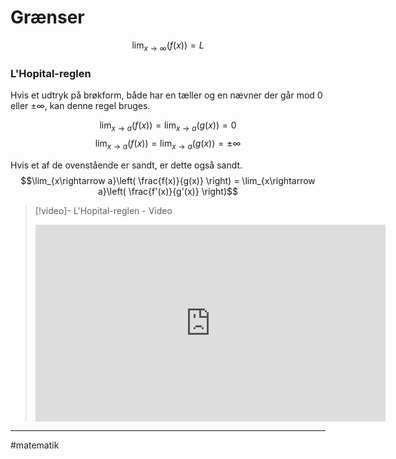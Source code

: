 # Grænser

$$\lim_{x\rightarrow \infty}\left(f(x)\right) = L$$

### L'Hopital-reglen
Hvis et udtryk på brøkform, både har en tæller og en nævner der går mod $0$ eller $\pm\infty$, kan denne regel bruges.

$$\lim_{x\rightarrow a}(f(x)) = \lim_{x\rightarrow a}(g(x)) = 0$$
$$\lim_{x\rightarrow a}(f(x)) = \lim_{x\rightarrow a}(g(x)) = \pm\infty$$

Hvis et af de ovenstående er sandt, er dette også sandt.
$$\lim_{x\rightarrow a}\left( \frac{f(x)}{g(x)} \right) = \lim_{x\rightarrow a}\left( \frac{f'(x)}{g'(x)} \right)$$

>[!video]- L'Hopital-reglen - Video
><iframe width="560" height="315" src="https://www.youtube.com/embed/8D1Pqc3TJ8o" title="YouTube video player" frameborder="0" allow="accelerometer; autoplay; clipboard-write; encrypted-media; gyroscope; picture-in-picture" allowfullscreen></iframe>

---
#matematik 